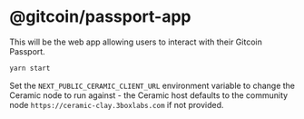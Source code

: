 # @gitcoin/passport-app

This will be the web app allowing users to interact with their Gitcoin Passport.

```bash
yarn start
```

Set the `NEXT_PUBLIC_CERAMIC_CLIENT_URL` environment variable to change the Ceramic node to run against - the Ceramic
host defaults to the community node `https://ceramic-clay.3boxlabs.com` if not provided.
